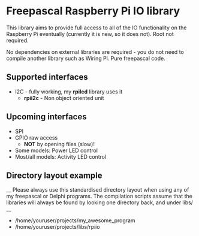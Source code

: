 # Freepascal Raspberry Pi IO library

This library aims to provide full access to all of the IO functionality on the Raspberry Pi eventually (currently it is new, so it does not). Root not required.

No dependencies on external libraries are required - you do not need to compile another library such as Wiring Pi. Pure freepascal code.

## Supported interfaces

* I2C - fully working, my __rpilcd__ library uses it
  * __rpii2c__ - Non object oriented unit

## Upcoming interfaces

* SPI
* GPIO raw access
  * __NOT__ by opening files (slow)!
* Some models: Power LED control
* Most/all models: Activity LED control

## Directory layout example

__ Please always use this standardised directory layout when using any of my freepascal or Delphi programs. The compilation scripts assume that the libraries will always be found by looking one directory back, and under libs/<name> __

* /home/youruser/projects/my_awesome_program
* /home/youruser/projects/libs/rpiio

